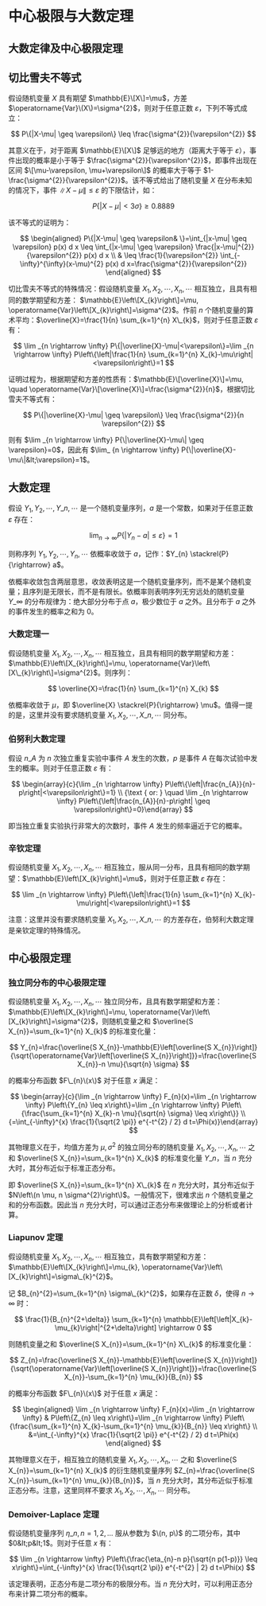 # 中心极限与大数定理

## 大数定律及中心极限定理

## 切比雪夫不等式

假设随机变量 $X$ 具有期望 $\mathbb{E}\[X\]=\mu$，方差 $\operatorname{Var}\(X\)=\sigma^{2}$，则对于任意正数 $\varepsilon$，下列不等式成立：

$$
P\{|X-\mu| \geq \varepsilon\} \leq \frac{\sigma^{2}}{\varepsilon^{2}}
$$

其意义在于，对于距离 $\mathbb{E}\[X\]$ 足够远的地方（距离大于等于 $\varepsilon$），事件出现的概率是小于等于 $\frac{\sigma^{2}}{\varepsilon^{2}}$，即事件出现在区间 $\[\mu-\varepsilon, \mu+\varepsilon\]$ 的概率大于等于 $1-\frac{\sigma^{2}}{\varepsilon^{2}}$。该不等式给出了随机变量 $X$ 在分布未知的情况下，事件 ${\|X-\mu\| \leq \varepsilon}$ 的下限估计，如：

$$
P\{|X-\mu|<3 \sigma\} \geq 0.8889
$$

该不等式的证明为：

$$
\begin{aligned} P\{|X-\mu| \geq \varepsilon& \}=\int_{|x-\mu| \geq \varepsilon} p(x) d x \leq \int_{|x-\mu| \geq \varepsilon} \frac{|x-\mu|^{2}}{\varepsilon^{2}} p(x) d x \\ & \leq \frac{1}{\varepsilon^{2}} \int_{-\infty}^{\infty}(x-\mu)^{2} p(x) d x=\frac{\sigma^{2}}{\varepsilon^{2}} \end{aligned}
$$

切比雪夫不等式的特殊情况：假设随机变量 $X_{1}, X_{2}, \cdots, X_{n}, \cdots$ 相互独立，且具有相同的数学期望和方差： $\mathbb{E}\left\[X_{k}\right\]=\mu, \operatorname{Var}\left\[X_{k}\right\]=\sigma^{2}$。作前 $n$ 个随机变量的算术平均：$\overline{X}=\frac{1}{n} \sum_{k=1}^{n} X\_{k}$，则对于任意正数 $\varepsilon$ 有：

$$
\lim _{n \rightarrow \infty} P\{|\overline{X}-\mu|<\varepsilon\}=\lim _{n \rightarrow \infty} P\left\{\left|\frac{1}{n} \sum_{k=1}^{n} X_{k}-\mu\right|<\varepsilon\right\}=1
$$

证明过程为，根据期望和方差的性质有：$\mathbb{E}\[\overline{X}\]=\mu, \quad \operatorname{Var}\[\overline{X}\]=\frac{\sigma^{2}}{n}$，根据切比雪夫不等式有：

$$
P\{|\overline{X}-\mu| \geq \varepsilon\} \leq \frac{\sigma^{2}}{n \varepsilon^{2}}
$$

则有 $\lim _{n \rightarrow \infty} P{\|\overline{X}-\mu\| \geq \varepsilon}=0$，因此有 $\lim_ {n \rightarrow \infty} P{\|\overline{X}-\mu\|&lt;\varepsilon}=1$。

## 大数定理

假设 $Y_{1}, Y_{2}, \cdots, Y\_{n}, \cdots$ 是一个随机变量序列，$a$ 是一个常数，如果对于任意正数 $\varepsilon$ 存在：

$$
\lim _{n \rightarrow \infty} P\left\{\left|Y_{n}-a\right| \leq \varepsilon\right\}=1
$$

则称序列 $Y_{1}, Y_{2}, \cdots, Y_{n}, \cdots$ 依概率收敛于 $a$，记作：$Y_{n} \stackrel{P}{\rightarrow} a$。

依概率收敛包含两层意思，收敛表明这是一个随机变量序列，而不是某个随机变量；且序列是无限长，而不是有限长。依概率则表明序列无穷远处的随机变量 $Y\_{\infty}$ 的分布规律为：绝大部分分布于点 $a$，极少数位于 $a$ 之外。且分布于 $a$ 之外的事件发生的概率之和为 0。

### 大数定理一

假设随机变量 $X_{1}, X_{2}, \cdots, X_{n}, \cdots$ 相互独立，且具有相同的数学期望和方差：$\mathbb{E}\left\[X_{k}\right\]=\mu, \operatorname{Var}\left\[X\_{k}\right\]=\sigma^{2}$。则序列：

$$
\overline{X}=\frac{1}{n} \sum_{k=1}^{n} X_{k}
$$

依概率收敛于 $\mu$，即 $\overline{X} \stackrel{P}{\rightarrow} \mu$。值得一提的是，这里并没有要求随机变量 $X_{1}, X_{2}, \cdots, X\_{n}, \cdots$ 同分布。

### 伯努利大数定理

假设 $n\_{A}$ 为 $n$ 次独立重复实验中事件 $A$ 发生的次数，$p$ 是事件 $A$ 在每次试验中发生的概率。则对于任意正数 $\varepsilon$ 有：

$$
\begin{array}{c}{\lim _{n \rightarrow \infty} P\left\{\left|\frac{n_{A}}{n}-p\right|<\varepsilon\right\}=1} \\ {\text { or: } \quad \lim _{n \rightarrow \infty} P\left\{\left|\frac{n_{A}}{n}-p\right| \geq \varepsilon\right\}=0}\end{array}
$$

即当独立重复实验执行非常大的次数时，事件 $A$ 发生的频率逼近于它的概率。

### 辛钦定理

假设随机变量 $X_{1}, X_{2}, \cdots, X_{n}, \cdots$ 相互独立，服从同一分布，且具有相同的数学期望：$\mathbb{E}\left\[X_{k}\right\]=\mu$，则对于任意正数 $\varepsilon$ 存在：

$$
\lim _{n \rightarrow \infty} P\left\{\left|\frac{1}{n} \sum_{k=1}^{n} X_{k}-\mu\right|<\varepsilon\right\}=1
$$

注意：这里并没有要求随机变量 $X_{1}, X_{2}, \cdots, X\_{n}, \cdots$ 的方差存在，伯努利大数定理是亲钦定理的特殊情况。

## 中心极限定理

### 独立同分布的中心极限定理

假设随机变量 $X_{1}, X_{2}, \cdots, X_{n}, \cdots$ 独立同分布，且具有数学期望和方差：$\mathbb{E}\left\[X_{k}\right\]=\mu, \operatorname{Var}\left\[X_{k}\right\]=\sigma^{2}$，则随机变量之和 $\overline{S X_{n}}=\sum_{k=1}^{n} X_{k}$ 的标准变化量：

$$
Y_{n}=\frac{\overline{S X_{n}}-\mathbb{E}\left[\overline{S X_{n}}\right]}{\sqrt{\operatorname{Var}\left[\overline{S X_{n}}\right]}}=\frac{\overline{S X_{n}}-n \mu}{\sqrt{n} \sigma}
$$

的概率分布函数 $F\_{n}\(x\)$ 对于任意 $x$ 满足：

$$
\begin{array}{c}{\lim _{n \rightarrow \infty} F_{n}(x)=\lim _{n \rightarrow \infty} P\left\{Y_{n} \leq x\right\}=\lim _{n \rightarrow \infty} P\left\{\frac{\sum_{k=1}^{n} X_{k}-n \mu}{\sqrt{n} \sigma} \leq x\right\}} \\ {=\int_{-\infty}^{x} \frac{1}{\sqrt{2 \pi}} e^{-t^{2} / 2} d t=\Phi(x)}\end{array}
$$

其物理意义在于，均值方差为 $\mu, \sigma^{2}$ 的独立同分布的随机变量 $X_{1}, X_{2}, \cdots, X_{n}, \cdots$ 之和 $\overline{S X_{n}}=\sum_{k=1}^{n} X_{k}$ 的标准变化量 $Y\_n$，当 $n$ 充分大时，其分布近似于标准正态分布。

即 $\overline{S X_{n}}=\sum_{k=1}^{n} X\_{k}$ 在 $n$ 充分大时，其分布近似于 $N\left\(n \mu, n \sigma^{2}\right\)$。一般情况下，很难求出 $n$ 个随机变量之和的分布函数。因此当 $n$ 充分大时，可以通过正态分布来做理论上的分析或者计算。

### Liapunov 定理

假设随机变量 $X_{1}, X_{2}, \cdots, X_{n}, \cdots$ 相互独立，具有数学期望和方差：$\mathbb{E}\left\[X_{k}\right\]=\mu_{k}, \operatorname{Var}\left\[X_{k}\right\]=\sigma\_{k}^{2}$。

记 $B_{n}^{2}=\sum_{k=1}^{n} \sigma\_{k}^{2}$，如果存在正数 $\delta$，使得 $n \rightarrow \infty$ 时：

$$
\frac{1}{B_{n}^{2+\delta}} \sum_{k=1}^{n} \mathbb{E}\left[\left|X_{k}-\mu_{k}\right|^{2+\delta}\right] \rightarrow 0
$$

则随机变量之和 $\overline{S X_{n}}=\sum_{k=1}^{n} X\_{k}$ 的标准变化量：

$$
Z_{n}=\frac{\overline{S X_{n}}-\mathbb{E}\left[\overline{S X_{n}}\right]}{\sqrt{\operatorname{Var}\left[\overline{S X_{n}}\right]}}=\frac{\overline{S X_{n}}-\sum_{k=1}^{n} \mu_{k}}{B_{n}}
$$

的概率分布函数 $F\_{n}\(x\)$ 对于任意 $x$ 满足：

$$
\begin{aligned} \lim _{n \rightarrow \infty} F_{n}(x)=\lim _{n \rightarrow \infty} & P\left\{Z_{n} \leq x\right\}=\lim _{n \rightarrow \infty} P\left\{\frac{\sum_{k=1}^{n} X_{k}-\sum_{k=1}^{n} \mu_{k}}{B_{n}} \leq x\right\} \\ &=\int_{-\infty}^{x} \frac{1}{\sqrt{2 \pi}} e^{-t^{2} / 2} d t=\Phi(x) \end{aligned}
$$

其物理意义在于，相互独立的随机变量 $X_{1}, X_{2}, \cdots, X_{n}, \cdots$ 之和 $\overline{S X_{n}}=\sum_{k=1}^{n} X_{k}$ 的衍生随机变量序列 $Z_{n}=\frac{\overline{S X_{n}}-\sum_{k=1}^{n} \mu_{k}}{B_{n}}$，当 $n$ 充分大时，其分布近似于标准正态分布。注意，这里同样不要求 $X_{1}, X_{2}, \cdots, X_{n}, \cdots$ 同分布。

### Demoiver-Laplace 定理

假设随机变量序列 $\eta\_{n}, n=1,2, \dots$ 服从参数为 $\(n, p\)$ 的二项分布，其中 $0&lt;p&lt;1$。则对于任意 $x$ 有：

$$
\lim _{n \rightarrow \infty} P\left\{\frac{\eta_{n}-n p}{\sqrt{n p(1-p)}} \leq x\right\}=\int_{-\infty}^{x} \frac{1}{\sqrt{2 \pi}} e^{-t^{2} | 2} d t=\Phi(x)
$$

该定理表明，正态分布是二项分布的极限分布。当 $n$ 充分大时，可以利用正态分布来计算二项分布的概率。

